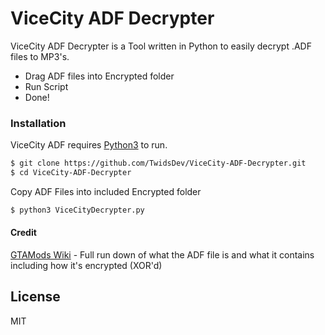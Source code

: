 # ViceCity ADF Decrypter
ViceCity ADF Decrypter is a Tool written in Python  to easily decrypt .ADF files to MP3's.

  - Drag ADF files into Encrypted folder
  - Run Script
  - Done!

### Installation

ViceCity ADF requires [Python3](https://www.python.org/download/releases/3.0/) to run.


```sh
$ git clone https://github.com/TwidsDev/ViceCity-ADF-Decrypter.git
$ cd ViceCity-ADF-Decrypter
```
Copy ADF Files into included Encrypted folder
```sh
$ python3 ViceCityDecrypter.py
```


#### Credit

[GTAMods Wiki](https://gtamods.com/wiki/ADF) - Full run down of what the ADF file is and what it contains including how it's encrypted (XOR'd)



License
----

MIT
